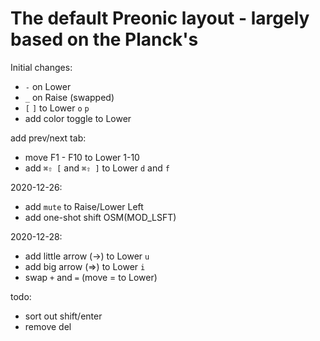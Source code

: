 # The default Preonic layout - largely based on the Planck's

Initial changes:

-   `-` on Lower
-   `_` on Raise (swapped)
-   `[` `]` to Lower `o` `p`
-   add color toggle to Lower

add prev/next tab:

-   move F1 - F10 to Lower 1-10
-   add `⌘⇧ [` and `⌘⇧ ]` to Lower `d` and `f`

2020-12-26:

-   add `mute` to Raise/Lower Left
-   add one-shot shift OSM(MOD_LSFT)

2020-12-28:

-   add little arrow (->) to Lower `u`
-   add big arrow (=>) to Lower `i`
-   swap `+` and `=` (move = to Lower)

todo:

-   sort out shift/enter
-   remove del
